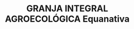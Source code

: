 ---
title: "GRANJA INTEGRAL AGROECOLÓGICA Equanativa"
url: /malacatos/granja-integral-agroecologica-equanativa/
shop: supermercado
---